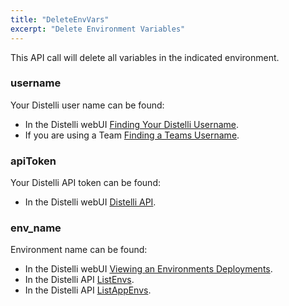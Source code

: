 ```yaml
---
title: "DeleteEnvVars"
excerpt: "Delete Environment Variables"
---
```

This API call will delete all variables in the indicated environment.

### username

Your Distelli user name can be found:
* In the Distelli webUI [Finding Your Distelli Username](doc:finding-your-distelli-username).
* If you are using a Team [Finding a Teams Username](doc:finding-a-teams-distelli-username).

### apiToken

Your Distelli API token can be found:
* In the Distelli webUI [Distelli API](doc:distelli-api).

### env_name

Environment name can be found:
* In the Distelli webUI [Viewing an Environments Deployments](doc:viewing-an-environments-deployments).
* In the Distelli API [ListEnvs](doc:listenvs).
* In the Distelli API [ListAppEnvs](doc:listappenvs).